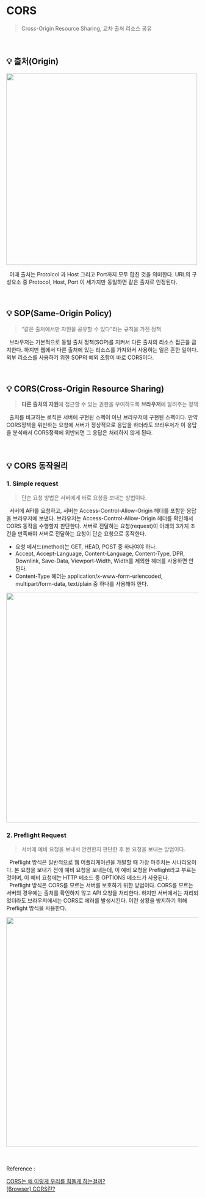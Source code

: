 # CORS
> Cross-Origin Resource Sharing, 교차 출처 리소스 공유

<br>

## 💡 출처(Origin)

<img src="https://user-images.githubusercontent.com/70243735/136183977-9e1ad8a9-e246-4d5e-8093-9588470a40ee.png" width="500px">

&nbsp; 이때 출처는 Protolcol 과 Host 그리고 Port까지 모두 합친 것을 의미한다. URL의 구성요소 중 Protocol, Host, Port 이 세가지만 동일하면 같은 출처로 인정된다.

<br>


## 💡 SOP(Same-Origin Policy)
> “같은 출처에서만 자원을 공유할 수 있다”라는 규칙을 가진 정책

&nbsp; 브라우저는 기본적으로 동일 출처 정책(SOP)를 지켜서 다른 출처의 리소스 접근을 금지한다. 하지만 웹에서 다른 출처에 있는 리소스를 가져와서 사용하는 일은 흔한 일이다. 외부 리소스를 사용하기 위한 SOP의 예외 조항이 바로 CORS이다.

<br>

## 💡 CORS(Cross-Origin Resource Sharing)
> **다른 출처의 자원**에 접근할 수 있는 권한을 부여하도록 **브라우저**에 알려주는 정책

&nbsp; 출처를 비교하는 로직은 서버에 구현된 스펙이 아닌 브라우저에 구현된 스펙이다. 만약 CORS정책을 위반하는 요청에 서버가 정상적으로 응답을 하더라도 브라우저가 이 응답을 분석해서 CORS정책에 위반되면 그 응답은 처리하지 않게 된다.

<br>

## 💡 CORS 동작원리
### 1. Simple request
> 단순 요청 방법은 서버에게 바로 요청을 보내는 방법이다.

&nbsp; 서버에 API를 요청하고, 서버는 Access-Control-Allow-Origin 헤더를 포함한 응답을 브라우저에 보낸다. 브라우저는 Access-Control-Allow-Origin 헤더를 확인해서 CORS 동작을 수행할지 판단한다. 서버로 전달하는 요청(request)이 아래의 3가지 조건을 만족해야 서버로 전달하는 요청이 단순 요청으로 동작한다.

- 요청 메서드(method)는 GET, HEAD, POST 중 하나여야 하나.
- Accept, Accept-Language, Content-Language, Content-Type, DPR, Downlink, Save-Data, Viewport-Width, Width를 제외한 헤더를 사용하면 안 된다.
- Content-Type 헤더는 application/x-www-form-urlencoded, multipart/form-data, text/plain 중 하나를 사용해야 한다.

<img src="https://user-images.githubusercontent.com/70243735/136184287-20a0a928-ca7d-40a4-9ea5-9e80a0363e2d.png" width="600px">

<br>

### 2. Preflight Request
> 서버에 예비 요청을 보내서 안전한지 판단한 후 본 요청을 보내는 방법이다.

&nbsp; Preflight 방식은 일반적으로 웹 어플리케이션을 개발할 때 가장 마주치는 시나리오이다. 본 요청을 보내기 전에 예비 요청을 보내는데, 이 예비 요청을 Preflight라고 부르는 것이며, 이 예비 요청에는 HTTP 메소드 중 OPTIONS 메소드가 사용된다. <br>
&nbsp; Preflight 방식은 CORS를 모르는 서버를 보호하기 위한 방법이다. CORS를 모르는 서버의 경우에는 출처를 확인하지 않고 API 요청을 처리한다. 하지만 서버에서는 처리되었더라도 브라우저에서는 CORS로 에러를 발생시킨다. 이런 상황을 방지하기 위해 Preflight 방식을 사용한다.

<img src="https://user-images.githubusercontent.com/70243735/136184432-1c003616-62bb-45d6-843a-615c640ab76b.png" width="600px">


<br>
<br>
<br>


Reference : <br>

[CORS는 왜 이렇게 우리를 힘들게 하는걸까?](https://evan-moon.github.io/2020/05/21/about-cors/) <br>
[[Browser] CORS란?](https://beomy.github.io/tech/browser/cors/#simple-request) <br>
